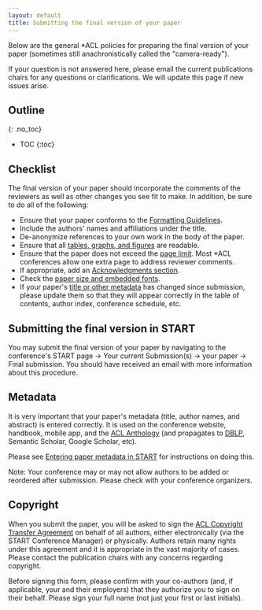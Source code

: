 ```yaml
---
layout: default
title: Submitting the final version of your paper
---
```


Below are the general *ACL policies for preparing the final version of your paper (sometimes still anachronistically called the "camera-ready").

If your question is not answered here, please email the current publications chairs for any questions or clarifications.
We will update this page if new issues arise.

## Outline
{: .no_toc}

- TOC
{:toc}

## Checklist

The final version of your paper should incorporate the comments of the reviewers as well as other changes you see fit to make. 
In addition, be sure to do all of the following:

- Ensure that your paper conforms to the [Formatting Guidelines](formatting.html).
- Include the authors' names and affiliations under the title.
- De-anonymize references to your own work in the body of the paper.
- Ensure that all [tables, graphs, and figures](formatting.html#figures-and-tables) are readable.
- Ensure that the paper does not exceed the [page limit](formatting.html#paper-length). Most *ACL conferences allow one extra page to address reviewer comments.
- If appropriate, add an [Acknowledgments section](formatting.html#acknowledgments).
- Check the [paper size and embedded fonts](formatting.html#file-format).
- If your paper's [title or other metadata](#metadata) has changed since submission, please update them so that they will appear correctly in the table of contents, author index, conference schedule, etc.

## Submitting the final version in START

You may submit the final version of your paper by navigating to the conference's START page &rarr; Your current Submission(s) &rarr; your paper &rarr; Final submission.
You should have received an email with more information about this procedure.

## Metadata

It is very important that your paper's metadata (title, author names, and abstract) is entered correctly.
It is used on the conference website, handbook, mobile app, and the [ACL Anthology](https://aclanthology.org/) (and propagates to [DBLP](https://dblp.uni-trier.de), Semantic Scholar, Google Scholar, etc).

Please see [Entering paper metadata in START](metadata.html) for instructions on doing this.

Note: Your conference may or may not allow authors to be added or reordered after submission.
Please check with your conference organizers.

## Copyright

When you submit the paper, you will be asked to sign the [ACL Copyright Transfer Agreement](https://github.com/ACLPUB/blob/master/templates/copyright/acl-copyright-transfer.pdf) on behalf of all authors, either electronically (via the START Conference Manager) or physically.
Authors retain many rights under this agreement and it is appropriate in the vast majority of cases.
Please contact the publication chairs with any concerns regarding copyright.

Before signing this form, please confirm with your co-authors (and, if applicable, your and their employers) that they authorize you to
sign on their behalf.
Please sign your full name (not just your first or last initials).

